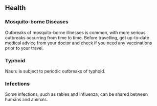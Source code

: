 ## Health

### **Mosquito-borne Diseases**

Outbreaks of mosquito-borne illnesses is common, with more serious outbreaks occurring from time to time. Before travelling, get up-to-date medical advice from your doctor and check if you need any vaccinations prior to your travel.

### **Typhoid**

Nauru is subject to periodic outbreaks of typhoid.

### **Infections**

Some infections, such as rabies and influenza, can be shared between humans and animals.